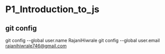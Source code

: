 # P1_Introduction_to_js

## git config
git config --global user.name RajaniHiwrale
git config --global user.email rajanihiwrale746@gmail.com